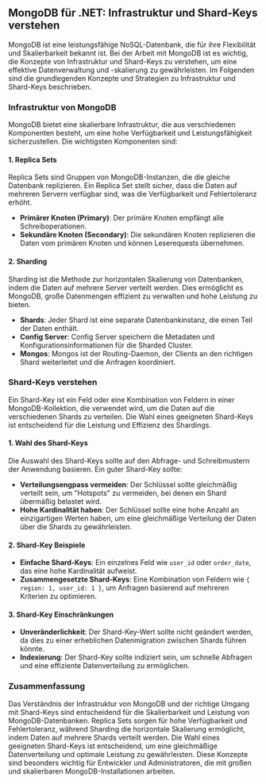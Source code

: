 ## MongoDB für .NET: Infrastruktur und Shard-Keys verstehen

MongoDB ist eine leistungsfähige NoSQL-Datenbank, die für ihre Flexibilität und Skalierbarkeit bekannt ist. Bei der Arbeit mit MongoDB ist es wichtig, die Konzepte von Infrastruktur und Shard-Keys zu verstehen, um eine effektive Datenverwaltung und -skalierung zu gewährleisten. Im Folgenden sind die grundlegenden Konzepte und Strategien zu Infrastruktur und Shard-Keys beschrieben.

### Infrastruktur von MongoDB

MongoDB bietet eine skalierbare Infrastruktur, die aus verschiedenen Komponenten besteht, um eine hohe Verfügbarkeit und Leistungsfähigkeit sicherzustellen. Die wichtigsten Komponenten sind:

#### 1. **Replica Sets**

Replica Sets sind Gruppen von MongoDB-Instanzen, die die gleiche Datenbank replizieren. Ein Replica Set stellt sicher, dass die Daten auf mehreren Servern verfügbar sind, was die Verfügbarkeit und Fehlertoleranz erhöht.

- **Primärer Knoten (Primary)**: Der primäre Knoten empfängt alle Schreiboperationen.
- **Sekundäre Knoten (Secondary)**: Die sekundären Knoten replizieren die Daten vom primären Knoten und können Leserequests übernehmen.

#### 2. **Sharding**

Sharding ist die Methode zur horizontalen Skalierung von Datenbanken, indem die Daten auf mehrere Server verteilt werden. Dies ermöglicht es MongoDB, große Datenmengen effizient zu verwalten und hohe Leistung zu bieten.

- **Shards**: Jeder Shard ist eine separate Datenbankinstanz, die einen Teil der Daten enthält.
- **Config Server**: Config Server speichern die Metadaten und Konfigurationsinformationen für die Sharded Cluster.
- **Mongos**: Mongos ist der Routing-Daemon, der Clients an den richtigen Shard weiterleitet und die Anfragen koordiniert.

### Shard-Keys verstehen

Ein Shard-Key ist ein Feld oder eine Kombination von Feldern in einer MongoDB-Kollektion, die verwendet wird, um die Daten auf die verschiedenen Shards zu verteilen. Die Wahl eines geeigneten Shard-Keys ist entscheidend für die Leistung und Effizienz des Shardings.

#### 1. **Wahl des Shard-Keys**

Die Auswahl des Shard-Keys sollte auf den Abfrage- und Schreibmustern der Anwendung basieren. Ein guter Shard-Key sollte:

- **Verteilungsengpass vermeiden**: Der Schlüssel sollte gleichmäßig verteilt sein, um "Hotspots" zu vermeiden, bei denen ein Shard übermäßig belastet wird.
- **Hohe Kardinalität haben**: Der Schlüssel sollte eine hohe Anzahl an einzigartigen Werten haben, um eine gleichmäßige Verteilung der Daten über die Shards zu gewährleisten.

#### 2. **Shard-Key Beispiele**

- **Einfache Shard-Keys**: Ein einzelnes Feld wie `user_id` oder `order_date`, das eine hohe Kardinalität aufweist.
- **Zusammengesetzte Shard-Keys**: Eine Kombination von Feldern wie `{ region: 1, user_id: 1 }`, um Anfragen basierend auf mehreren Kriterien zu optimieren.

#### 3. **Shard-Key Einschränkungen**

- **Unveränderlichkeit**: Der Shard-Key-Wert sollte nicht geändert werden, da dies zu einer erheblichen Datenmigration zwischen Shards führen könnte.
- **Indexierung**: Der Shard-Key sollte indiziert sein, um schnelle Abfragen und eine effiziente Datenverteilung zu ermöglichen.

### Zusammenfassung

Das Verständnis der Infrastruktur von MongoDB und der richtige Umgang mit Shard-Keys sind entscheidend für die Skalierbarkeit und Leistung von MongoDB-Datenbanken. Replica Sets sorgen für hohe Verfügbarkeit und Fehlertoleranz, während Sharding die horizontale Skalierung ermöglicht, indem Daten auf mehrere Shards verteilt werden. Die Wahl eines geeigneten Shard-Keys ist entscheidend, um eine gleichmäßige Datenverteilung und optimale Leistung zu gewährleisten. Diese Konzepte sind besonders wichtig für Entwickler und Administratoren, die mit großen und skalierbaren MongoDB-Installationen arbeiten.
